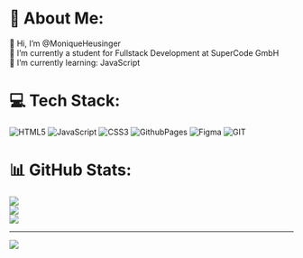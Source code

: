 # 💫 About Me:
👋 Hi, I’m @MoniqueHeusinger<br>
🔭 I’m currently a student for Fullstack Development at SuperCode GmbH<br>🌱 I’m currently learning: JavaScript


# 💻 Tech Stack:
![HTML5](https://img.shields.io/badge/html5-%23E34F26.svg?style=for-the-badge&logo=html5&logoColor=white) ![JavaScript](https://img.shields.io/badge/javascript-%23323330.svg?style=for-the-badge&logo=javascript&logoColor=%23F7DF1E) ![CSS3](https://img.shields.io/badge/css3-%231572B6.svg?style=for-the-badge&logo=css3&logoColor=white) ![GithubPages](https://img.shields.io/badge/github%20pages-121013?style=for-the-badge&logo=github&logoColor=white) ![Figma](https://img.shields.io/badge/figma-%23F24E1E.svg?style=for-the-badge&logo=figma&logoColor=white) ![GIT](https://img.shields.io/badge/Git-fc6d26?style=for-the-badge&logo=git&logoColor=white)
# 📊 GitHub Stats:
![](https://github-readme-stats.vercel.app/api?username=MoniqueHeusinger&theme=bear&hide_border=false&include_all_commits=false&count_private=false)<br/>
![](https://github-readme-streak-stats.herokuapp.com/?user=MoniqueHeusinger&theme=bear&hide_border=false)<br/>
![](https://github-readme-stats.vercel.app/api/top-langs/?username=MoniqueHeusinger&theme=bear&hide_border=false&include_all_commits=false&count_private=false&layout=compact)

---
[![](https://visitcount.itsvg.in/api?id=MoniqueHeusinger&icon=0&color=0)](https://visitcount.itsvg.in)

<!-- Proudly created with GPRM ( https://gprm.itsvg.in ) -->
